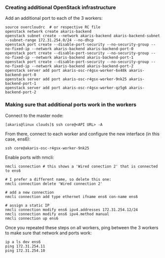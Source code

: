 ### Creating additional OpenStack infrastructure ###

Add an additional port to each of the 3 workers:
~~~
source overcloudrc  # or respective RC file
openstack network create akaris-backend
openstack subnet create --network akaris-backend akaris-backend-subnet --subnet-range 172.31.254.0/24 --no-dhcp
openstack port create --disable-port-security --no-security-group --no-fixed-ip --network akaris-backend akaris-backend-port-0
openstack port create --disable-port-security --no-security-group --no-fixed-ip --network akaris-backend akaris-backend-port-1
openstack port create --disable-port-security --no-security-group --no-fixed-ip --network akaris-backend akaris-backend-port-2
openstack server add port akaris-osc-r4gsx-worker-6x48k akaris-backend-port-0
openstack server add port akaris-osc-r4gsx-worker-9nk25 akaris-backend-port-1
openstack server add port akaris-osc-r4gsx-worker-qz5g6 akaris-backend-port-2
~~~

### Making sure that additional ports work in the workers ###

Connect to the master node:
~~~
[akaris@linux clouds]$ ssh core@<API URL> -A
~~~

From there, connect to each worker and configure the new interface (in this case, ens6):
~~~
ssh core@akaris-osc-r4gsx-worker-9nk25
~~~

Enable ports with nmcli:
~~~
nmcli connection # this shows a 'Wired conection 2' that is connected to ens6

# I prefer a different name, so delete this one:
nmcli connection delete 'Wired connection 2'

# add a new connection
nmcli connection add type ethernet ifname ens6 con-name ens6

# assign a static IP
nmcli connection modify ens6 ipv4.addresses 172.31.254.12/24 
nmcli connection modify ens6 ipv4.method manual
nmcli connection up ens6
~~~

Once you repeated these steps on all workers, ping between the 3 workers to make sure that network and ports work:
~~~
ip a ls dev ens6
ping 172.31.254.11
ping 172.31.254.10
~~~


